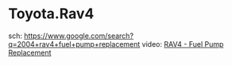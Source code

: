 # Toyota.Rav4
sch: https://www.google.com/search?q=2004+rav4+fuel+pump+replacement video: [RAV4 - Fuel Pump Replacement](https://youtu.be/68M-iKWup0k)
